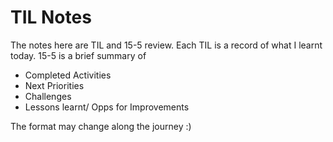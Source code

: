 # TIL Notes
The notes here are TIL and 15-5 review.
Each TIL is a record of what I learnt today.
15-5 is a brief summary of
- Completed Activities
- Next Priorities
- Challenges
- Lessons learnt/ Opps for Improvements

The format may change along the journey :)
